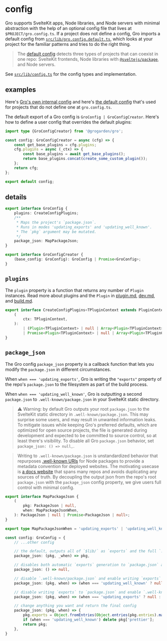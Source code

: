 # config

Gro supports SvelteKit apps, Node libraries, and Node servers with minimal abstraction
with the help of an optional config file that lives at `$PROJECT/gro.config.ts`.
If a project does not define a config, Gro imports a default config from
[`src/lib/gro.config.default.ts`](/src/lib/gro.config.default.ts),
which looks at your project for the familiar patterns and tries to do the right thing.

> The [default config](/src/lib/gro.config.default.ts)
> detects three types of projects that can coexist in one repo:
> SvelteKit frontends,
> Node libraries with [`@sveltejs/package`](https://kit.svelte.dev/docs/packaging),
> and Node servers.

See [`src/lib/config.ts`](/src/lib/config.ts) for the config types and implementation.

## examples

Here's [Gro's own internal config](/gro.config.ts) and
here's [the default config](/src/lib/gro.config.default.ts)
that's used for projects that do not define one at `gro.config.ts`.

The default export of a Gro config is `GroConfig | GroConfigCreator`.
Here's how to define a user config that overrides the default plugins:

```ts
import type {GroConfigCreator} from '@grogarden/gro';

const config: GroConfigCreator = async (cfg) => {
	const get_base_plugins = cfg.plugins;
	cfg.plugins = async (_ctx) => {
		const base_plugins = await get_base_plugins();
		return base_plugins.concat(create_some_custom_plugin());
	};
	return cfg;
};

export default config;
```

## details

```ts
export interface GroConfig {
	plugins: CreateConfigPlugins;
	/**
	 * Maps the project's `package.json`.
	 * Runs in modes 'updating_exports' and 'updating_well_known'.
	 * The `pkg` argument may be mutated.
	 */
	package_json: MapPackageJson;
}

export interface GroConfigCreator {
	(base_config: GroConfig): GroConfig | Promise<GroConfig>;
}
```

## `plugins`

The `plugin` property is a function that returns any number of `Plugin` instances.
Read more about plugins and the `Plugin` in
[plugin.md](plugin.md), [dev.md](dev.md#plugin), and [build.md](build.md#plugin).

```ts
export interface CreateConfigPlugins<TPluginContext extends PluginContext = PluginContext> {
	(
		ctx: TPluginContext,
	):
		| (Plugin<TPluginContext> | null | Array<Plugin<TPluginContext> | null>)
		| Promise<Plugin<TPluginContext> | null | Array<Plugin<TPluginContext> | null>>;
}
```

## `package_json`

The Gro config `package_json` property is a callback function
that lets you modify the `package.json` in different circumstances.

When `when === 'updating_exports'`, Gro is writing the `"exports"`
property of the repo's `package.json` to the filesystem as part of the build process.

When `when === 'updating_well_known'`, Gro is outputting a second `package.json`
to `.well-known/package.json` in your SvelteKit static directory.

> ⚠️ Warning: by default Gro outputs your root `package.json`
> to the SvelteKit static directory in `.well-known/package.json`.
> This may surprise some users, and may result in unwanted information leaks.
> To mitigate issues while keeping Gro's preferred defaults,
> which are optimized for open source projects, the file is generated during development
> and expected to be committed to source control, so at least there's visibility.
> To disable all Gro `package.json` behavior, set `package_json: () => null,`.

> Writing to `.well-known/package.json` is unstandardized behavior that
> repurposes [.well-known URIs](https://en.wikipedia.org/wiki/Well-known_URIs) for Node packages
> to provide a metadata convention for deployed websites.
> The motivating usecase is [a docs website](https://docs.fuz.dev/) that spans many repos
> and avoids duplicating any sources of truth.
> By decoupling the output json from the repo's root `package.json`
> with the `package_json` config property, we give users full control with minimal config.

```ts
export interface MapPackageJson {
	(
		pkg: PackageJson | null,
		when: MapPackageJsonWhen,
	): PackageJson | null | Promise<PackageJson | null>;
}

export type MapPackageJsonWhen = 'updating_exports' | 'updating_well_known';

const config: GroConfig = {
	// ...other config

	// the default, outputs all of `$lib/` as `exports` and the full `.well-known/package.json`
	package_json: (pkg, _when) => pkg,

	// disables both automatic `exports` generation to `package.json` and `.well-known/package.json`
	package_json: () => null,

	// disable `.well-known/package.json` and enable writing `exports` to `package.json`
	package_json: (pkg, when) => (when === 'updating_well_known' ? null : pkg),

	// disable writing `exports` to `package.json` and enable `.well-known/package.json`
	package_json: (pkg, when) => (when === 'updating_exports' ? null : pkg),

	// change anything you want and return the final config
	package_json: (pkg, when) => {
		pkg.exports = Object.fromEntries(Object.entries(pkg.entries).map((e) => /* ... */));
		if (when === 'updating_well_known') delete pkg['prettier'];
		return pkg;
	},
}
```
